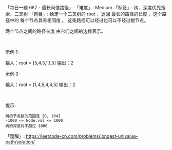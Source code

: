「每日一题 687 - 最长同值路径」
「难度」: Medium
「标签」: 树、深度优先搜索、二叉树
「题目」: 给定一个二叉树的 root ，返回 最长的路径的长度 ，这个路径中的 每个节点具有相同值 。 这条路径可以经过也可以不经过根节点。

两个节点之间的路径长度 由它们之间的边数表示。

 

示例 1:



输入：root = [5,4,5,1,1,5]
输出：2


示例 2:



输入：root = [1,4,5,4,4,5]
输出：2


 

提示:


	树的节点数的范围是 [0, 104] 
	-1000 <= Node.val <= 1000
	树的深度将不超过 1000 



「题解」: https://leetcode-cn.com/problems/longest-univalue-path/solution/
